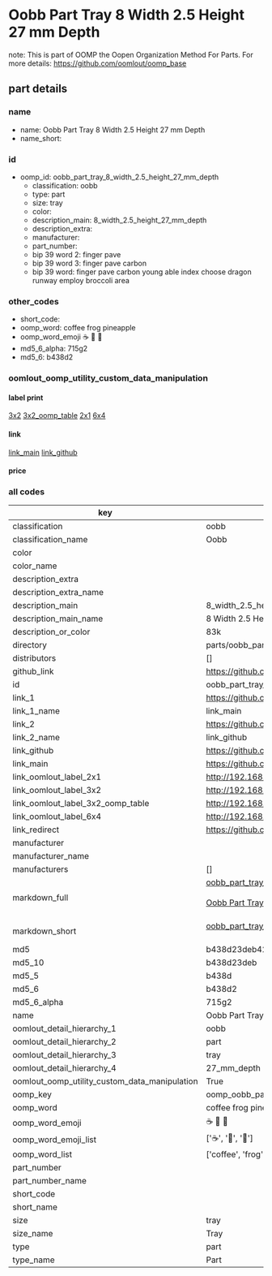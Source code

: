 # Oobb Part Tray 8 Width 2.5 Height 27 mm Depth  

note: This is part of OOMP the Oopen Organization Method For Parts. For more details: https://github.com/oomlout/oomp_base

##  part details
  







### name
* name: Oobb Part Tray 8 Width 2.5 Height 27 mm Depth
* name_short: 
### id
* oomp_id: oobb_part_tray_8_width_2.5_height_27_mm_depth
  * classification: oobb
  * type: part
  * size: tray
  * color: 
  * description_main: 8_width_2.5_height_27_mm_depth
  * description_extra: 
  * manufacturer: 
  * part_number: 
  * bip 39 word 2: finger pave
  * bip 39 word 3: finger pave carbon
  * bip 39 word: finger pave carbon young able index choose dragon runway employ broccoli area

### other_codes
* short_code: 
* oomp_word: coffee frog pineapple
* oomp_word_emoji :coffee: :frog: :pineapple:
* md5_6_alpha: 715g2
* md5_6: b438d2






### oomlout_oomp_utility_custom_data_manipulation
#### label print
[3x2](http://192.168.1.245:1112/?label=oomp%20715g2)
[3x2_oomp_table](http://192.168.1.108:1112/?label=oomp%20715g2)
[2x1](http://192.168.1.242:1112/?label=oomp%20715g2)
[6x4](http://192.168.1.55:1112/?label=oomp%20715g2)    

#### link

[link_main](https://github.com/oomlout/oomlout_oomp_version_1_messy/tree/main/parts/oobb_part_tray_8_width_2.5_height_27_mm_depth) [link_github](https://github.com/oomlout/oomlout_oomp_version_1_messy/tree/main/parts/oobb_part_tray_8_width_2.5_height_27_mm_depth)                             

#### price







### all codes 
| key | value |  
| --- | --- |  
| classification | oobb |  
| classification_name | Oobb |  
| color |  |  
| color_name |  |  
| description_extra |  |  
| description_extra_name |  |  
| description_main | 8_width_2.5_height_27_mm_depth |  
| description_main_name | 8 Width 2.5 Height 27 mm Depth |  
| description_or_color | 83k |  
| directory | parts/oobb_part_tray_8_width_2.5_height_27_mm_depth |  
| distributors | [] |  
| github_link | https://github.com/oomlout/oomlout_oomp_part_src/tree/main/parts/oobb_part_tray_8_width_2.5_height_27_mm_depth |  
| id | oobb_part_tray_8_width_2.5_height_27_mm_depth |  
| link_1 | https://github.com/oomlout/oomlout_oomp_version_1_messy/tree/main/parts/oobb_part_tray_8_width_2.5_height_27_mm_depth |  
| link_1_name | link_main |  
| link_2 | https://github.com/oomlout/oomlout_oomp_version_1_messy/tree/main/parts/oobb_part_tray_8_width_2.5_height_27_mm_depth |  
| link_2_name | link_github |  
| link_github | https://github.com/oomlout/oomlout_oomp_version_1_messy/tree/main/parts/oobb_part_tray_8_width_2.5_height_27_mm_depth |  
| link_main | https://github.com/oomlout/oomlout_oomp_version_1_messy/tree/main/parts/oobb_part_tray_8_width_2.5_height_27_mm_depth |  
| link_oomlout_label_2x1 | http://192.168.1.242:1112/?label=oomp%20715g2 |  
| link_oomlout_label_3x2 | http://192.168.1.245:1112/?label=oomp%20715g2 |  
| link_oomlout_label_3x2_oomp_table | http://192.168.1.108:1112/?label=oomp%20715g2 |  
| link_oomlout_label_6x4 | http://192.168.1.55:1112/?label=oomp%20715g2 |  
| link_redirect | https://github.com/oomlout/oomlout_oomp_version_1_messy/tree/main/parts/oobb_part_tray_8_width_2.5_height_27_mm_depth |  
| manufacturer |  |  
| manufacturer_name |  |  
| manufacturers | [] |  
| markdown_full | [oobb_part_tray_8_width_2.5_height_27_mm_depth](none)<br>[](none)<br>[Oobb Part Tray 8 Width 2.5 Height 27 Mm Depth](none)<br><br> |  
| markdown_short | [oobb_part_tray_8_width_2.5_height_27_mm_depth](none)<br><br> |  
| md5 | b438d23deb420509cb002ff444e862b7 |  
| md5_10 | b438d23deb |  
| md5_5 | b438d |  
| md5_6 | b438d2 |  
| md5_6_alpha | 715g2 |  
| name | Oobb Part Tray 8 Width 2.5 Height 27 mm Depth |  
| oomlout_detail_hierarchy_1 | oobb |  
| oomlout_detail_hierarchy_2 | part |  
| oomlout_detail_hierarchy_3 | tray |  
| oomlout_detail_hierarchy_4 | 27_mm_depth |  
| oomlout_oomp_utility_custom_data_manipulation | True |  
| oomp_key | oomp_oobb_part_tray_8_width_2.5_height_27_mm_depth |  
| oomp_word | coffee frog pineapple |  
| oomp_word_emoji | :coffee: :frog: :pineapple: |  
| oomp_word_emoji_list | [':coffee:', ':frog:', ':pineapple:'] |  
| oomp_word_list | ['coffee', 'frog', 'pineapple'] |  
| part_number |  |  
| part_number_name |  |  
| short_code |  |  
| short_name |  |  
| size | tray |  
| size_name | Tray |  
| type | part |  
| type_name | Part |  
